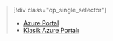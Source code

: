 > [!div class="op_single_selector"]
> * [Azure Portal](../articles/storage/storage-create-storage-account.md)
> * [Klasik Azure Portalı](../articles/storage/storage-create-storage-account-classic-portal.md)
> 
> 

<!--HONumber=Sep16_HO3-->


